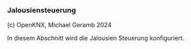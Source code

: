  ### Jalousiensteuerung

 (c) OpenKNX, Michael Geramb 2024

 In diesem Abschnitt wird die Jalousien Steuerung konfiguriert.